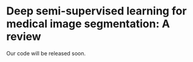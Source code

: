 # Deep semi-supervised learning for medical image segmentation: A review
Our code will be released soon.
